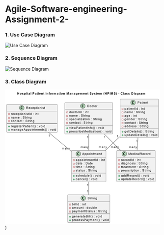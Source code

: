 # Agile-Software-engineering-Assignment-2-

### 1. Use Case Diagram
![Use Case Diagram](./images/UseCaseDiagram.jpg)

### 2. Sequence Diagram
![Sequence Diagram](./images/SequenceDiagram.jpg)

### 3. Class Diagram
![Class Diagram](https://github.com/Lavanya-3012/Agile-Software-engineering-Assignment-2-/blob/main/CLASS%20DIAGRAM_page-0001.jpg))
